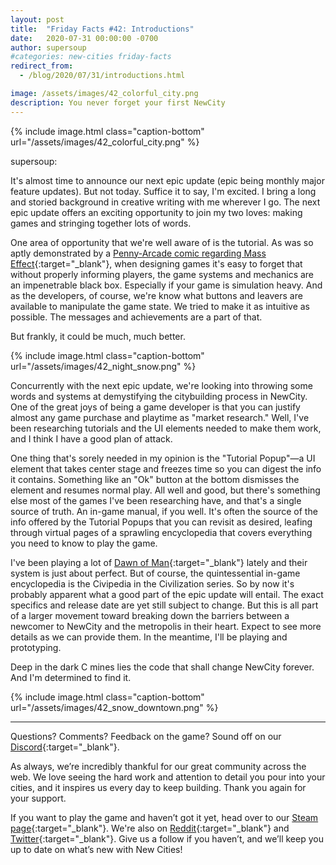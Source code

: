 ```yaml
---
layout: post
title:  "Friday Facts #42: Introductions"
date:   2020-07-31 00:00:00 -0700
author: supersoup
#categories: new-cities friday-facts
redirect_from:
  - /blog/2020/07/31/introductions.html

image: /assets/images/42_colorful_city.png
description: You never forget your first NewCity
---
```


{% include image.html class="caption-bottom"
  url="/assets/images/42_colorful_city.png"
%}

supersoup:

It's almost time to announce our next epic update (epic being monthly major feature updates). But not today. Suffice it to say, I'm excited. I bring a long and storied background in creative writing with me wherever I go. The next epic update offers an exciting opportunity to join my two loves: making games and stringing together lots of words. 

One area of opportunity that we're well aware of is the tutorial. As was so aptly demonstrated by a [Penny-Arcade comic regarding Mass Effect]{:target="_blank"}, when designing games it's easy to forget that without properly informing players, the game systems and mechanics are an impenetrable black box. Especially if your game is simulation heavy. And as the developers, of course, we're know what buttons and leavers are available to manipulate the game state. We tried to make it as intuitive as possible. The messages and achievements are a part of that. 

But frankly, it could be much, much better.

{% include image.html class="caption-bottom"
  url="/assets/images/42_night_snow.png"
%}

Concurrently with the next epic update, we're looking into throwing some words and systems at demystifying the citybuilding process in NewCity. One of the great joys of being a game developer is that you can justify almost any game purchase and playtime as "market research." Well, I've been researching tutorials and the UI elements needed to make them work, and I think I have a good plan of attack. 

One thing that's sorely needed in my opinion is the "Tutorial Popup"—a UI element that takes center stage and freezes time so you can digest the info it contains. Something like an "Ok" button at the bottom dismisses the element and resumes normal play. All well and good, but there's something else most of the games I've been researching have, and that's a single source of truth. An in-game manual, if you well. It's often the source of the info offered by the Tutorial Popups that you can revisit as desired, leafing through virtual pages of a sprawling encyclopedia that covers everything you need to know to play the game. 

I've been playing a lot of [Dawn of Man]{:target="_blank"} lately and their system is just about perfect. But of course, the quintessential in-game encyclopedia is the Civipedia in the Civilization series. So by now it's probably apparent what a good part of the epic update will entail. The exact specifics and release date are yet still subject to change. But this is all part of a larger movement toward breaking down the barriers between a newcomer to NewCity and the metropolis in their heart. Expect to see more details as we can provide them. In the meantime, I'll be playing and prototyping. 

Deep in the dark C mines lies the code that shall change NewCity forever. And I'm determined to find it.

{% include image.html class="caption-bottom"
  url="/assets/images/42_snow_downtown.png"
%}


---

Questions? Comments? Feedback on the game? Sound off on our [Discord]{:target="_blank"}.

As always, we’re incredibly thankful for our great community across the web. We love seeing the hard work and attention to detail you pour into your cities, and it inspires us every day to keep building. Thank you again for your support.

If you want to play the game and haven’t got it yet, head over to our [Steam page]{:target="_blank"}. We're also on [Reddit]{:target="_blank"} and [Twitter]{:target="_blank"}. Give us a follow if you haven’t, and we’ll keep you up to date on what’s new with New Cities!

[Penny-Arcade comic regarding Mass Effect]: https://www.penny-arcade.com/comic/2007/11/19/nitpicking-mass-effect-part-three
[Dawn of Man]: http://madrugaworks.com/dawnofman/
[Discord]:  http://discord.gg/cz6t4J5
[Steam page]: https://store.steampowered.com/app/1067860/NewCity/
[Reddit]: https://www.reddit.com/r/New_Cities
[Twitter]: https://twitter.com/lone_pine_games




